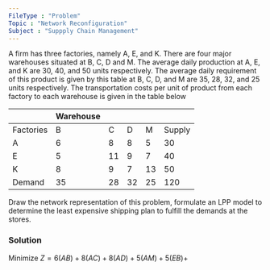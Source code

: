 ```yaml
---
FileType : "Problem"
Topic : "Network Reconfiguration"
Subject : "Suppply Chain Management"
---
```

A firm has three factories, namely A, E, and K. There are four major warehouses situated at B, C, D and M. The average daily production at A, E, and K are 30, 40, and 50 units respectively. The average daily requirement of this product is given by this table at B, C, D, and M are 35, 28, 32, and 25 units respectively. The transportation costs per unit of product from each factory to each warehouse is given in the table below

| |Warehouse|   |   |   |   |
|---|---|---|---|---|---|
|Factories|B|C|D|M|Supply|
|A|6|8|8|5|30|
|E|5|11|9|7|40|
|K|8|9|7|13|50|
|Demand|35|28|32|25|120|

Draw the network representation of this problem, formulate an LPP model to determine the least expensive shipping plan to fulfill the demands at the stores.

### Solution
Minimize $Z = 6(AB) + 8(AC) + 8(AD) + 5(AM) + 5(EB) +$